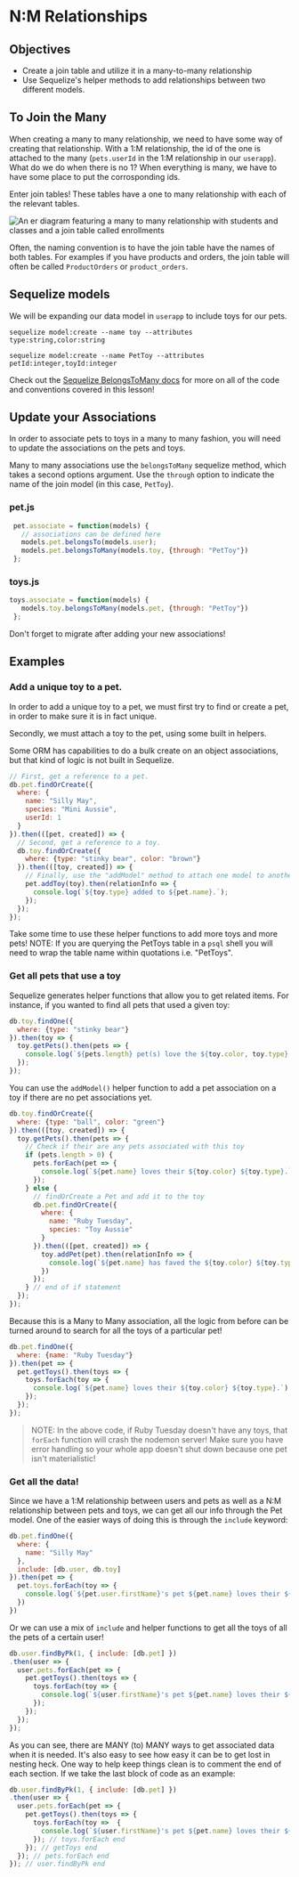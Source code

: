 # N:M Relationships

## Objectives

* Create a join table and utilize it in a many-to-many relationship
* Use Sequelize's helper methods to add relationships between two different models.

## To Join the Many

When creating a many to many relationship, we need to have some way of creating that relationship. With a 1:M relationship, the id of the one is attached to the many \(`pets.userId` in the 1:M relationship in our `userapp`\). What do we do when there is no 1? When everything is many, we have to have some place to put the corrosponding ids.

Enter join tables! These tables have a one to many relationship with each of the relevant tables.

![An er diagram featuring a many to many relationship with students and classes and a join table called enrollments](https://fmhelp.filemaker.com/help/18/fmp/en/FMP_Help/images/relational.07.06.1.png)

Often, the naming convention is to have the join table have the names of both tables. For examples if you have products and orders, the join table will often be called `ProductOrders` or `product_orders`.

## Sequelize models

We will be expanding our data model in `userapp` to include toys for our pets.

```text
sequelize model:create --name toy --attributes type:string,color:string

sequelize model:create --name PetToy --attributes petId:integer,toyId:integer
```

Check out the [Sequelize BelongsToMany docs](https://sequelize.org/master/manual/creating-with-associations.html#hasmany---belongstomany-association) for more on all of the code and conventions covered in this lesson!

## Update your Associations

In order to associate pets to toys in a many to many fashion, you will need to update the associations on the pets and toys.

Many to many associations use the `belongsToMany` sequelize method, which takes a second options argument. Use the `through` option to indicate the name of the join model (in this case, `PetToy`).

### pet.js

```javascript
 pet.associate = function(models) {
   // associations can be defined here
   models.pet.belongsTo(models.user);
   models.pet.belongsToMany(models.toy, {through: "PetToy"})
 };
```

### toys.js

```javascript
toys.associate = function(models) {
   models.toy.belongsToMany(models.pet, {through: "PetToy"})
 };
```

Don't forget to migrate after adding your new associations!

## Examples

### Add a unique toy to a pet.

In order to add a unique toy to a pet, we must first try to find or create a pet, in order to make sure it is in fact unique.

Secondly, we must attach a toy to the pet, using some built in helpers.

Some ORM has capabilities to do a bulk create on an object associations, but that kind of logic is not built in Sequelize.

```javascript
// First, get a reference to a pet.
db.pet.findOrCreate({
  where: {
    name: "Silly May",
    species: "Mini Aussie",
    userId: 1
  }
}).then(([pet, created]) => {
  // Second, get a reference to a toy.
  db.toy.findOrCreate({
    where: {type: "stinky bear", color: "brown"}
  }).then(([toy, created]) => {
    // Finally, use the "addModel" method to attach one model to another model.
    pet.addToy(toy).then(relationInfo => {
      console.log(`${toy.type} added to ${pet.name}.`);
    });
  });
});
```

Take some time to use these helper functions to add more toys and more pets! NOTE: If you are querying the PetToys table in a `psql` shell you will need to wrap the table name within quotations i.e. "PetToys".

### Get all pets that use a toy

Sequelize generates helper functions that allow you to get related items. For instance, if you wanted to find all pets that used a given toy:

```javascript
db.toy.findOne({
  where: {type: "stinky bear"}
}).then(toy => {
  toy.getPets().then(pets => {
    console.log(`${pets.length} pet(s) love the ${toy.color, toy.type}.`);
  });
});
```

You can use the `addModel()` helper function to add a pet association on a toy if there are no pet associations yet.

```javascript
db.toy.findOrCreate({
  where: {type: "ball", color: "green"}
}).then(([toy, created]) => {
  toy.getPets().then(pets => {
    // Check if their are any pets associated with this toy
    if (pets.length > 0) {
      pets.forEach(pet => {
        console.log(`${pet.name} loves their ${toy.color} ${toy.type}.`);
      });
    } else {
      // findOrCreate a Pet and add it to the toy
      db.pet.findOrCreate({
        where: {
          name: "Ruby Tuesday",
          species: "Toy Aussie"
        }
      }).then(([pet, created]) => {
        toy.addPet(pet).then(relationInfo => {
          console.log(`${pet.name} has faved the ${toy.color} ${toy.type} toy.`);
        })
      });
    } // end of if statement
  });
});
```

Because this is a Many to Many association, all the logic from before can be turned around to search for all the toys of a particular pet!

```javascript
db.pet.findOne({
  where: {name: "Ruby Tuesday"}
}).then(pet => {
  pet.getToys().then(toys => {
    toys.forEach(toy => {
      console.log(`${pet.name} loves their ${toy.color} ${toy.type}.`);
    });
  });
});
```

> NOTE: In the above code, if Ruby Tuesday doesn't have any toys, that `forEach` function will crash the nodemon server! Make sure you have error handling so your whole app doesn't shut down because one pet isn't materialistic!

### Get all the data!

Since we have a 1:M relationship between users and pets as well as a N:M relationship between pets and toys, we can get all our info through the Pet model. One of the easier ways of doing this is through the `include` keyword:

```javascript
db.pet.findOne({
  where: {
    name: "Silly May"
  },
  include: [db.user, db.toy]
}).then(pet => {
  pet.toys.forEach(toy => {
    console.log(`${pet.user.firstName}'s pet ${pet.name} loves their ${toy.color} ${toy.type}.`);
  })
})
```

Or we can use a mix of `include` and helper functions to get all the toys of all the pets of a certain user!

```javascript
db.user.findByPk(1, { include: [db.pet] })
.then(user => {
  user.pets.forEach(pet => {
    pet.getToys().then(toys => {
      toys.forEach(toy => {
        console.log(`${user.firstName}'s pet ${pet.name} loves their ${toy.color} ${toy.type}.`);
      });
    });
  });
});
```

As you can see, there are MANY \(to\) MANY ways to get associated data when it is needed. It's also easy to see how easy it can be to get lost in nesting heck. One way to help keep things clean is to comment the end of each section. If we take the last block of code as an example:

```javascript
db.user.findByPk(1, { include: [db.pet] })
.then(user => {
  user.pets.forEach(pet => {
    pet.getToys().then(toys => {
      toys.forEach(toy =>  {
        console.log(`${user.firstName}'s pet ${pet.name} loves their ${toy.color} ${toy.type}.`);
      }); // toys.forEach end
    }); // getToys end
  }); // pets.forEach end
}); // user.findByPk end
```

